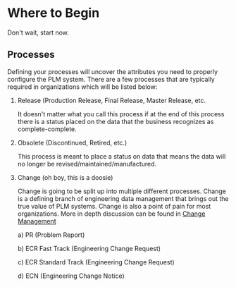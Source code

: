 # Where to Begin
Don't wait, start now. 

## Processes
Defining your processes will uncover the attributes you need to properly configure the PLM system. There are a few processes that are typically required in organizations which will be listed below: 

1) Release (Production Release, Final Release, Master Release, etc.

    It doesn't matter what you call this process if at the end of this process there is a status placed on the data that the business recognizes as complete-complete.

2) Obsolete (Discontinued, Retired, etc.)

    This process is meant to place a status on data that means the data will no longer be revised/maintained/manufactured.

3) Change (oh boy, this is a doosie)

    Change is going to be split up into multiple different processes. Change is a defining branch of engineering data management that brings out the true value of PLM systems. Change is also a point of pain for most organizations. More in depth discussion can be found in [Change Management](./Change%20Management/README.md) 

      a) PR (Problem Report)

      b) ECR Fast Track (Engineering Change Request)

      c) ECR Standard Track (Engineering Change Request)

      d) ECN (Engineering Change Notice)

      
